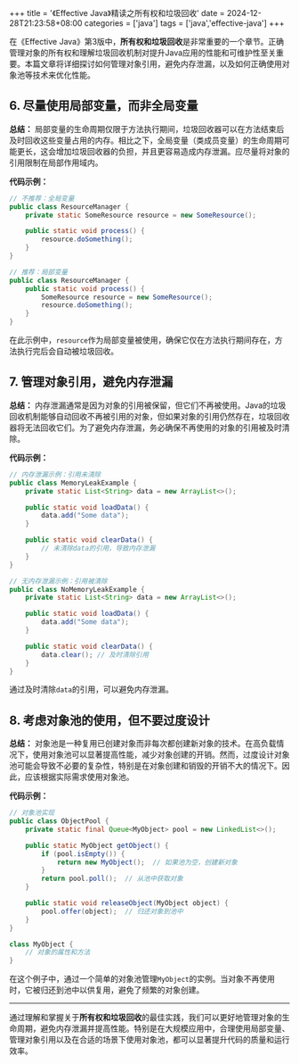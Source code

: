+++
title = '《Effective Java》精读之所有权和垃圾回收'
date = 2024-12-28T21:23:58+08:00
categories = ['java']
tags = ['java','effective-java']
+++

在《Effective Java》第3版中，**所有权和垃圾回收**是非常重要的一个章节。正确管理对象的所有权和理解垃圾回收机制对提升Java应用的性能和可维护性至关重要。本篇文章将详细探讨如何管理对象引用，避免内存泄漏，以及如何正确使用对象池等技术来优化性能。

## 6. **尽量使用局部变量，而非全局变量**

**总结：**
局部变量的生命周期仅限于方法执行期间，垃圾回收器可以在方法结束后及时回收这些变量占用的内存。相比之下，全局变量（类成员变量）的生命周期可能更长，这会增加垃圾回收器的负担，并且更容易造成内存泄漏。应尽量将对象的引用限制在局部作用域内。

**代码示例：**

```java
// 不推荐：全局变量
public class ResourceManager {
    private static SomeResource resource = new SomeResource();

    public static void process() {
        resource.doSomething();
    }
}

// 推荐：局部变量
public class ResourceManager {
    public static void process() {
        SomeResource resource = new SomeResource();
        resource.doSomething();
    }
}
```

在此示例中，`resource`作为局部变量被使用，确保它仅在方法执行期间存在，方法执行完后会自动被垃圾回收。

## 7. **管理对象引用，避免内存泄漏**

**总结：**
内存泄漏通常是因为对象的引用被保留，但它们不再被使用。Java的垃圾回收机制能够自动回收不再被引用的对象，但如果对象的引用仍然存在，垃圾回收器将无法回收它们。为了避免内存泄漏，务必确保不再使用的对象的引用被及时清除。

**代码示例：**

```java
// 内存泄漏示例：引用未清除
public class MemoryLeakExample {
    private static List<String> data = new ArrayList<>();

    public static void loadData() {
        data.add("Some data");
    }

    public static void clearData() {
        // 未清除data的引用，导致内存泄漏
    }
}

// 无内存泄漏示例：引用被清除
public class NoMemoryLeakExample {
    private static List<String> data = new ArrayList<>();

    public static void loadData() {
        data.add("Some data");
    }

    public static void clearData() {
        data.clear(); // 及时清除引用
    }
}
```

通过及时清除`data`的引用，可以避免内存泄漏。

## 8. **考虑对象池的使用，但不要过度设计**

**总结：**
对象池是一种复用已创建对象而非每次都创建新对象的技术。在高负载情况下，使用对象池可以显著提高性能，减少对象创建的开销。然而，过度设计对象池可能会导致不必要的复杂性，特别是在对象创建和销毁的开销不大的情况下。因此，应该根据实际需求使用对象池。

**代码示例：**

```java
// 对象池实现
public class ObjectPool {
    private static final Queue<MyObject> pool = new LinkedList<>();

    public static MyObject getObject() {
        if (pool.isEmpty()) {
            return new MyObject();  // 如果池为空，创建新对象
        }
        return pool.poll();  // 从池中获取对象
    }

    public static void releaseObject(MyObject object) {
        pool.offer(object);  // 归还对象到池中
    }
}

class MyObject {
    // 对象的属性和方法
}
```

在这个例子中，通过一个简单的对象池管理`MyObject`的实例。当对象不再使用时，它被归还到池中以供复用，避免了频繁的对象创建。

------

通过理解和掌握关于**所有权和垃圾回收**的最佳实践，我们可以更好地管理对象的生命周期，避免内存泄漏并提高性能。特别是在大规模应用中，合理使用局部变量、管理对象引用以及在合适的场景下使用对象池，都可以显著提升代码的质量和运行效率。